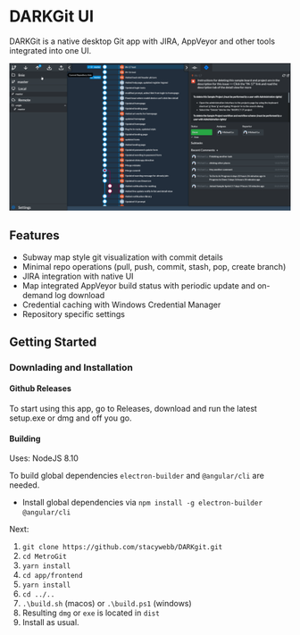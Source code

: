 # DARKGit UI

DARKGit is a native desktop Git app with JIRA, AppVeyor and other tools integrated into one UI.

![alt text](https://github.com/stacywebb/DARKGit/raw/master/misc/darkgit.gif "Preview")

## Features

 - Subway map style git visualization with commit details
 - Minimal repo operations (pull, push, commit, stash, pop, create branch)
 - JIRA integration with native UI
 - Map integrated AppVeyor build status with periodic update and on-demand log download
 - Credential caching with Windows Credential Manager
 - Repository specific settings


## Getting Started

### Downlading and Installation

#### Github Releases

To start using this app, go to Releases, download and run the latest setup.exe or dmg and off you go.

#### Building

Uses: NodeJS 8.10

To build global dependencies `electron-builder` and `@angular/cli` are needed. 

  - Install global dependencies via `npm install -g electron-builder @angular/cli`

Next:
 
  1. `git clone https://github.com/stacywebb/DARKgit.git`
  2. `cd MetroGit`
  3. `yarn install`
  4. `cd app/frontend`
  5. `yarn install`
  6. `cd ../..`
  7. `.\build.sh` (macos) or `.\build.ps1` (windows)
  8. Resulting `dmg` or `exe` is located in `dist`
  9. Install as usual.

